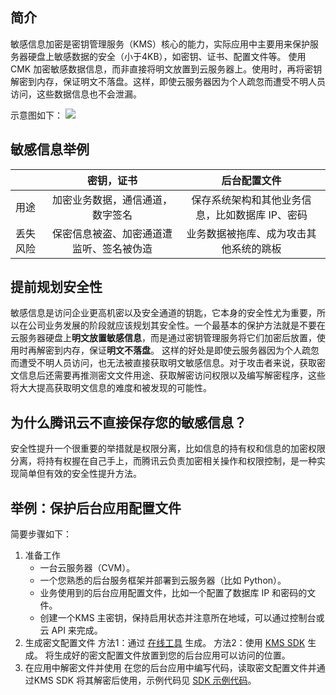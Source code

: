 ## 简介
敏感信息加密是密钥管理服务（KMS）核心的能力，实际应用中主要用来保护服务器硬盘上敏感数据的安全（小于4KB），如密钥、证书、配置文件等。
使用 CMK 加密敏感数据信息，而非直接将明文放置到云服务器上。使用时，再将密钥解密到内存，保证明文不落盘。这样，即使云服务器因为个人疏忽而遭受不明人员访问，这些数据信息也不会泄漏。

示意图如下：
![](https://main.qcloudimg.com/raw/f52c0a8bc2398d310c7641f809450b9f.png)


## 敏感信息举例

|| 密钥，证书 | 后台配置文件 |
|-|:-:|:-:|
|用途| 加密业务数据，通信通道，数字签名 | 保存系统架构和其他业务信息，比如数据库 IP、密码 |
|丢失风险| 保密信息被盗、加密通道遭监听、签名被伪造 | 业务数据被拖库、成为攻击其他系统的跳板 | 

## 提前规划安全性
敏感信息是访问企业更高机密以及安全通道的钥匙，它本身的安全性尤为重要，所以在公司业务发展的阶段就应该规划其安全性。一个最基本的保护方法就是不要在云服务器硬盘上**明文放置敏感信息**，而是通过密钥管理服务将它们加密后放置，使用时再解密到内存，保证**明文不落盘**。
这样的好处是即使云服务器因为个人疏忽而遭受不明人员访问，也无法被直接获取明文敏感信息。对于攻击者来说，获取密文信息后还需要再推测密文文件用途、获取解密访问权限以及编写解密程序，这些将大大提高获取明文信息的难度和被发现的可能性。

## 为什么腾讯云不直接保存您的敏感信息？
安全性提升一个很重要的举措就是权限分离，比如信息的持有权和信息的加密权限分离，将持有权握在自己手上，而腾讯云负责加密相关操作和权限控制，是一种实现简单但有效的安全性提升方法。

## 举例：保护后台应用配置文件

简要步骤如下：
1. 准备工作
	- 一台云服务器（CVM）。
	-  一个您熟悉的后台服务框架并部署到云服务器（比如 Python）。
	- 业务使用到的后台应用配置文件，比如一个配置了数据库 IP 和密码的文件。
	- 创建一个KMS 主密钥，保持启用状态并注意所在地域，可以通过控制台或云 API 来完成。
2. 生成密文配置文件
	方法1：通过 [在线工具](https://cloud.tencent.com/document/product/573/8877) 生成。
	方法2：使用 [KMS SDK](https://cloud.tencent.com/document/product/573/8902) 生成。
	将生成好的密文配置文件放置到您的后台应用可以访问的位置。
3. 在应用中解密文件并使用
在您的后台应用中编写代码，读取密文配置文件并通过KMS SDK 将其解密后使用，示例代码见 [SDK 示例代码](/document/product/573/8909)。
